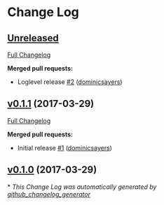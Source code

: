 # Change Log

## [Unreleased](https://github.com/dominicsayers/loglevel/tree/HEAD)

[Full Changelog](https://github.com/dominicsayers/loglevel/compare/v0.1.1...HEAD)

**Merged pull requests:**

- Loglevel release [\#2](https://github.com/dominicsayers/loglevel/pull/2) ([dominicsayers](https://github.com/dominicsayers))

## [v0.1.1](https://github.com/dominicsayers/loglevel/tree/v0.1.1) (2017-03-29)
[Full Changelog](https://github.com/dominicsayers/loglevel/compare/v0.1.0...v0.1.1)

**Merged pull requests:**

- Initial release [\#1](https://github.com/dominicsayers/loglevel/pull/1) ([dominicsayers](https://github.com/dominicsayers))

## [v0.1.0](https://github.com/dominicsayers/loglevel/tree/v0.1.0) (2017-03-29)


\* *This Change Log was automatically generated by [github_changelog_generator](https://github.com/skywinder/Github-Changelog-Generator)*